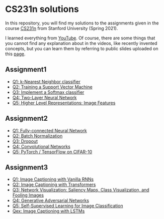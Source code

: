 # CS231n solutions 

In this repository, you will find my solutions to the assignments given in the course [CS231n](http://cs231n.stanford.edu/) from Stanford University (Spring 2021).

I learned everything from [YouTube](https://www.youtube.com/playlist?list=PLC1qU-LWwrF64f4QKQT-Vg5Wr4qEE1Zxk). Of course, there are some things that you cannot find any explanation about in the videos, like recently invented concepts, but you can learn them by referring to public slides uploaded on this [page](https://cs231n.github.io/).


## Assignment1
- [Q1: k-Nearest Neighbor classifier](https://github.com/Sooh317/CS231n/blob/master/assignment1/knn.ipynb)
- [Q2: Training a Support Vector Machine](https://github.com/Sooh317/CS231n/blob/master/assignment1/svm.ipynb)
- [Q3: Implement a Softmax classifier](https://github.com/Sooh317/CS231n/blob/master/assignment1/softmax.ipynb)
- [Q4: Two-Layer Neural Network](https://github.com/Sooh317/CS231n/blob/master/assignment1/two_layer_net.ipynb)
- [Q5: Higher Level Representations: Image Features](https://github.com/Sooh317/CS231n/blob/master/assignment1/features.ipynb)

## Assignment2
- [Q1: Fully-connected Neural Network](https://github.com/Sooh317/CS231n/blob/master/assignment2/FullyConnectedNets.ipynb)
- [Q2: Batch Normalization](https://github.com/Sooh317/CS231n/blob/master/assignment2/BatchNormalization.ipynb)
- [Q3: Dropout](https://github.com/Sooh317/CS231n/blob/master/assignment2/Dropout.ipynb)
- [Q4: Convolutional Networks](https://github.com/Sooh317/CS231n/blob/master/assignment2/ConvolutionalNetworks.ipynb)
- [Q5: PyTorch / TensorFlow on CIFAR-10](https://github.com/Sooh317/CS231n/blob/master/assignment2/PyTorch.ipynb)

## Assignment3

- [Q1: Image Captioning with Vanilla RNNs](https://github.com/Sooh317/CS231n/blob/master/assignment3/RNN_Captioning.ipynb)
- [Q2: Image Captioning with Transformers](https://github.com/Sooh317/CS231n/blob/master/assignment3/Transformer_Captioning.ipynb)
- [Q3: Network Visualization: Saliency Maps, Class Visualization, and Fooling Images](https://github.com/Sooh317/CS231n/blob/master/assignment3/Network_Visualization.ipynb)
- [Q4: Generative Adversarial Networks](https://github.com/Sooh317/CS231n/blob/master/assignment3/Generative_Adversarial_Networks.ipynb)
- [Q5: Self-Supervised Learning for Image Classification](https://github.com/Sooh317/CS231n/blob/master/assignment3/Self_Supervised_Learning.ipynb)
- [Qex: Image Captioning with LSTMs](https://github.com/Sooh317/CS231n/blob/master/assignment3/LSTM_Captioning.ipynb)